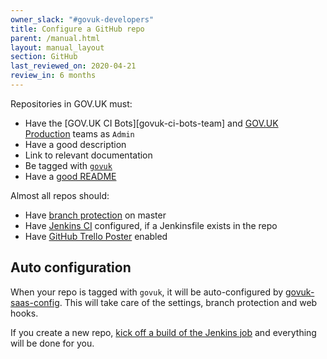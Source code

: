 ```yaml
---
owner_slack: "#govuk-developers"
title: Configure a GitHub repo
parent: /manual.html
layout: manual_layout
section: GitHub
last_reviewed_on: 2020-04-21
review_in: 6 months
---
```


Repositories in GOV.UK must:

- Have the [GOV.UK CI Bots][govuk-ci-bots-team] and [GOV.UK Production][govuk-production-team] teams as `Admin`
- Have a good description
- Link to relevant documentation
- Be tagged with [`govuk`](https://github.com/search?q=topic:govuk)
- Have a [good README](/manual/readmes.html)

Almost all repos should:

- Have [branch protection](https://help.github.com/articles/about-protected-branches) on master
- Have [Jenkins CI](/manual/testing-projects.html) configured, if a Jenkinsfile exists in the repo
- Have [GitHub Trello Poster](/manual/github-trello-poster.html) enabled

[govuk-ci-bots]: https://github.com/orgs/alphagov/teams/gov-uk-ci-bots
[govuk-production-team]: https://github.com/orgs/alphagov/teams/gov-uk-production

## Auto configuration

When your repo is tagged with `govuk`, it will be auto-configured by [govuk-saas-config][]. This will take care of the settings, branch protection and web hooks.

If you create a new repo, [kick off a build of the Jenkins job][jenkins-job] and everything will be done for you.

[govuk-saas-config]: https://github.com/alphagov/govuk-saas-config
[jenkins-job]: https://deploy.integration.publishing.service.gov.uk/job/configure-github-repos
[alphagov]: https://github.com/alphagov
